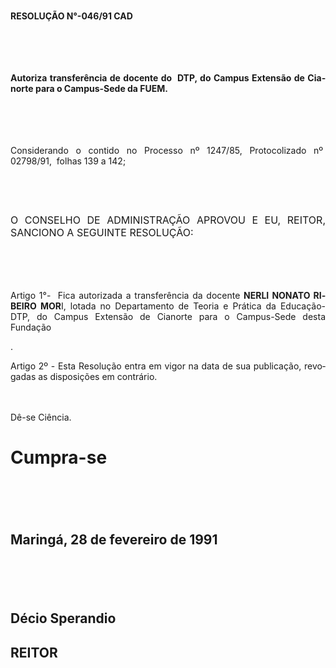 <body lang=PT-BR style='tab-interval:36.0pt'>

<div class=Section1>

<p class=MsoTitle><b>RESOLUÇÃO N°-046/91 CAD<o:p></o:p></b></p>

<p class=MsoTitle style='text-align:justify'><![if !supportEmptyParas]>&nbsp;<![endif]><o:p></o:p></p>

<p class=MsoTitle style='text-align:justify'><![if !supportEmptyParas]>&nbsp;<![endif]><o:p></o:p></p>

<p class=MsoBodyTextIndent style='text-align:justify'><b>Autoriza transferência
de docente do<span style="mso-spacerun: yes">  </span>DTP, do Campus Extensão
de Cianorte para o Campus-Sede da FUEM.<o:p></o:p></b></p>

<p class=MsoNormal style='margin-left:8.0cm;text-align:justify'><b><span
style='font-size:12.0pt;mso-bidi-font-size:10.0pt'><![if !supportEmptyParas]>&nbsp;<![endif]><o:p></o:p></span></b></p>

<p class=MsoNormal style='margin-left:8.0cm;text-align:justify'><span
style='font-size:12.0pt;mso-bidi-font-size:10.0pt'><![if !supportEmptyParas]>&nbsp;<![endif]><o:p></o:p></span></p>

<p class=MsoBodyTextIndent2 style='text-align:justify'>Considerando o contido
no Processo nº 1247/85, Protocolizado nº<span style="mso-spacerun: yes"> 
</span>02798/91,<span style="mso-spacerun: yes">  </span>folhas 139 a 142;</p>

<p class=MsoBodyTextIndent2 style='text-align:justify'><![if !supportEmptyParas]>&nbsp;<![endif]><o:p></o:p></p>

<p class=MsoBodyTextIndent2 style='text-align:justify'><![if !supportEmptyParas]>&nbsp;<![endif]><o:p></o:p></p>

<p class=MsoNormal style='text-align:justify'><span style='font-size:12.0pt;
mso-bidi-font-size:10.0pt'>O CONSELHO DE ADMINISTRAÇÃO APROVOU E EU, REITOR,
SANCIONO A SEGUINTE RESOLUÇÃO:<o:p></o:p></span></p>

<p class=MsoNormal style='text-align:justify'><span style='font-size:12.0pt;
mso-bidi-font-size:10.0pt'><![if !supportEmptyParas]>&nbsp;<![endif]><o:p></o:p></span></p>

<p class=MsoNormal style='text-align:justify'><span style='font-size:12.0pt;
mso-bidi-font-size:10.0pt'><![if !supportEmptyParas]>&nbsp;<![endif]><o:p></o:p></span></p>

<p class=MsoBodyTextIndent2 style='text-align:justify'>Artigo 1°-<span
style="mso-spacerun: yes">  </span>Fica autorizada a transferência da docente <b>NERLI
NONATO RIBEIRO MOR</b>I, lotada no Departamento de Teoria e Prática da
Educação-DTP, do Campus Extensão de Cianorte para o Campus-Sede desta Fundação</p>

<p class=MsoBodyTextIndent2 style='text-align:justify'>.</p>

<p class=MsoBodyTextIndent2 style='text-align:justify'>Artigo 2º - Esta
Resolução entra em vigor na data de sua publicação, revogadas as disposições em
contrário.</p>

<p class=MsoNormal style='text-align:justify'><span style='font-size:12.0pt;
mso-bidi-font-size:10.0pt'><![if !supportEmptyParas]>&nbsp;<![endif]><o:p></o:p></span></p>

<p class=MsoBodyTextIndent2 style='text-align:justify'>Dê-se Ciência.</p>

<h1 style='text-align:justify'>Cumpra-se</h1>

<p class=MsoNormal style='text-align:justify'><span style='font-size:12.0pt;
mso-bidi-font-size:10.0pt'><![if !supportEmptyParas]>&nbsp;<![endif]><o:p></o:p></span></p>

<p class=MsoNormal style='text-align:justify'><span style='font-size:12.0pt;
mso-bidi-font-size:10.0pt'><![if !supportEmptyParas]>&nbsp;<![endif]><o:p></o:p></span></p>

<h2 style='text-align:justify'>Maringá, 28 de fevereiro de 1991</h2>

<p class=MsoNormal style='text-align:justify'><span style='font-size:12.0pt;
mso-bidi-font-size:10.0pt'><![if !supportEmptyParas]>&nbsp;<![endif]><o:p></o:p></span></p>

<p class=MsoNormal style='text-align:justify'><span style='font-size:12.0pt;
mso-bidi-font-size:10.0pt'><![if !supportEmptyParas]>&nbsp;<![endif]><o:p></o:p></span></p>

<h2 style='text-align:justify'>Décio Sperandio</h2>

<h2 style='text-align:justify'>REITOR</h2>

</div>

</body>
